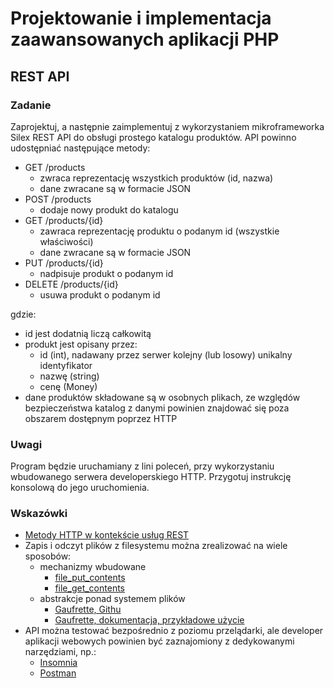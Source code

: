 # Projektowanie i implementacja zaawansowanych aplikacji PHP

## REST API


### Zadanie

Zaprojektuj, a następnie zaimplementuj z wykorzystaniem mikroframeworka Silex REST API do obsługi prostego katalogu produktów. API powinno udostępniać następujące metody:

- GET /products
    - zwraca reprezentację wszystkich produktów (id, nazwa)
    - dane zwracane są w formacie JSON
- POST /products
    - dodaje nowy produkt do katalogu
- GET /products/{id}
    - zawraca reprezentację produktu o podanym id (wszystkie właściwości)
    - dane zwracane są w formacie JSON 
- PUT /products/{id}
    - nadpisuje produkt o podanym id
- DELETE /products/{id} 
    - usuwa produkt o podanym id

gdzie:

- id jest dodatnią liczą całkowitą
- produkt jest opisany przez:
    - id (int), nadawany przez serwer kolejny (lub losowy) unikalny identyfikator
    - nazwę (string)
    - cenę (Money)
- dane produktów składowane są w osobnych plikach, ze względów bezpieczeństwa katalog z danymi powinien znajdować się poza obszarem dostępnym poprzez HTTP


### Uwagi

Program będzie uruchamiany z lini poleceń, przy wykorzystaniu wbudowanego serwera developerskiego HTTP. Przygotuj instrukcję konsolową do jego uruchomienia. 


### Wskazówki

- [Metody HTTP w kontekście usług REST](http://www.restapitutorial.com/lessons/httpmethods.html)
- Zapis i odczyt plików z filesystemu można zrealizować na wiele sposobów:
    - mechanizmy wbudowane
        - [file_put_contents](http://php.net/manual/en/function.file-put-contents.php)
        - [file_get_contents](http://php.net/manual/en/function.file-get-contents.php)
    - abstrakcje ponad systemem plików
        - [Gaufrette, Githu](https://github.com/KnpLabs/Gaufrette)
        - [Gaufrette, dokumentacja, przykładowe użycie](https://knplabs.github.io/Gaufrette/basic-usage.html)
- API można testować bezpośrednio z poziomu przelądarki, ale developer aplikacji webowych powinien być zaznajomiony z dedykowanymi narzędziami, np.:
    - [Insomnia](https://insomnia.rest)
    - [Postman](https://www.getpostman.com)